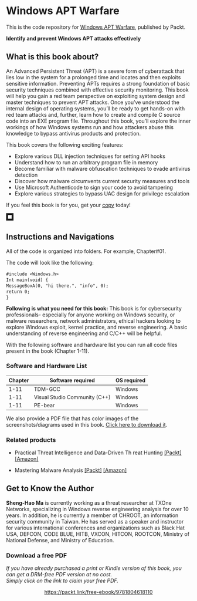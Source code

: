# Windows APT Warfare

<a href="https://www.packtpub.com/product/windows-apt-warfare/9781804618110?utm_source=github&utm_medium=repository&utm_campaign=9781804618110"><img src="https://static.packt-cdn.com/products/9781804618110/cover/smaller" alt="" height="256px" align="right"></a>

This is the code repository for [Windows APT Warfare](https://www.packtpub.com/product/windows-apt-warfare/9781804618110?utm_source=github&utm_medium=repository&utm_campaign=9781804618110), published by Packt.

**Identify and prevent Windows APT attacks effectively**

## What is this book about?
An Advanced Persistent Threat (APT) is a severe form of cyberattack that lies low in the system for a prolonged time and locates and then exploits sensitive information. Preventing APTs requires a strong foundation of basic security techniques combined with effective security monitoring. This book will help you gain a red team perspective on exploiting system design and master techniques to prevent APT attacks. Once you’ve understood the internal design of operating systems, you’ll be ready to get hands-on with red team attacks and, further, learn how to create and compile C source code into an EXE program file. Throughout this book, you’ll explore the inner workings of how Windows systems run and how attackers abuse this knowledge to bypass antivirus products and protection.

This book covers the following exciting features:
* Explore various DLL injection techniques for setting API hooks
* Understand how to run an arbitrary program file in memory
* Become familiar with malware obfuscation techniques to evade antivirus detection
* Discover how malware circumvents current security measures and tools
* Use Microsoft Authenticode to sign your code to avoid tampering
* Explore various strategies to bypass UAC design for privilege escalation

If you feel this book is for you, get your [copy](https://www.amazon.com/dp/180461811X) today!

<a href="https://www.packtpub.com/?utm_source=github&utm_medium=banner&utm_campaign=GitHubBanner"><img src="https://raw.githubusercontent.com/PacktPublishing/GitHub/master/GitHub.png" 
alt="https://www.packtpub.com/" border="5" /></a>

## Instructions and Navigations
All of the code is organized into folders. For example, Chapter#01.

The code will look like the following:
```
#include <Windows.h>
Int main(void) {
MessageBoxA(0, "hi there.", "info", 0);
return 0;
}
```

**Following is what you need for this book:**
This book is for cybersecurity professionals- especially for anyone working on Windows security, or malware researchers, network administrators, ethical hackers looking to explore Windows exploit, kernel practice, and reverse engineering. A basic understanding of reverse engineering and C/C++ will be helpful.

With the following software and hardware list you can run all code files present in the book (Chapter 1-11).
### Software and Hardware List
| Chapter | Software required | OS required |
| -------- | ------------------------------------ | ----------------------------------- |
| 1-11 | TDM-GCC | Windows |
| 1-11 | Visual Studio Community (C++) | Windows |
| 1-11 | PE-bear | Windows |

We also provide a PDF file that has color images of the screenshots/diagrams used in this book. [Click here to download it](https://packt.link/LG0j1).

### Related products
* Practical Threat Intelligence and Data-Driven Th reat Hunting [[Packt]](https://www.packtpub.com/product/practical-threat-intelligence-and-data-driven-threat-hunting/9781838556372?utm_source=github&utm_medium=repository&utm_campaign=9781838556372) [[Amazon]](https://www.amazon.com/dp/1838556370)

* Mastering Malware Analysis [[Packt]](https://www.packtpub.com/product/mastering-malware-analysis/9781789610789?utm_source=github&utm_medium=repository&utm_campaign=9781789610789) [[Amazon]](https://www.amazon.com/dp/1789610788)

## Get to Know the Author
**Sheng-Hao Ma**
is currently working as a threat researcher at TXOne Networks, specializing in Windows reverse engineering analysis for over 10 years. In addition, he is currently a member of CHROOT, an information security community in Taiwan. He has served as a speaker and instructor for various international conferences and organizations such as Black Hat USA, DEFCON, CODE BLUE, HITB, VXCON, HITCON, ROOTCON, Ministry of National Defense, and Ministry of Education.

### Download a free PDF

 <i>If you have already purchased a print or Kindle version of this book, you can get a DRM-free PDF version at no cost.<br>Simply click on the link to claim your free PDF.</i>
<p align="center"> <a href="https://packt.link/free-ebook/9781804618110">https://packt.link/free-ebook/9781804618110 </a> </p>